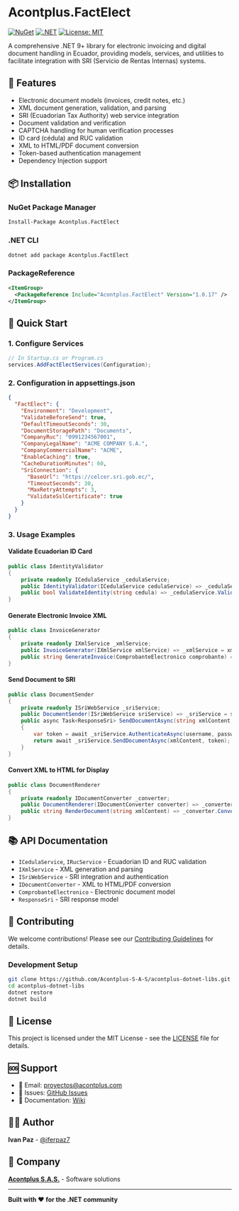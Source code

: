 ﻿# Acontplus.FactElect

[![NuGet](https://img.shields.io/nuget/v/Acontplus.FactElect.svg)](https://www.nuget.org/packages/Acontplus.FactElect)
[![.NET](https://img.shields.io/badge/.NET-9.0-blue.svg)](https://dotnet.microsoft.com/download/dotnet/9.0)
[![License: MIT](https://img.shields.io/badge/License-MIT-yellow.svg)](https://opensource.org/licenses/MIT)

A comprehensive .NET 9+ library for electronic invoicing and digital document handling in Ecuador, providing models, services, and utilities to facilitate integration with SRI (Servicio de Rentas Internas) systems.

## 🚀 Features

- Electronic document models (invoices, credit notes, etc.)
- XML document generation, validation, and parsing
- SRI (Ecuadorian Tax Authority) web service integration
- Document validation and verification
- CAPTCHA handling for human verification processes
- ID card (cédula) and RUC validation
- XML to HTML/PDF document conversion
- Token-based authentication management
- Dependency Injection support

## 📦 Installation

### NuGet Package Manager
```bash
Install-Package Acontplus.FactElect
```

### .NET CLI
```bash
dotnet add package Acontplus.FactElect
```

### PackageReference
```xml
<ItemGroup>
  <PackageReference Include="Acontplus.FactElect" Version="1.0.17" />
</ItemGroup>
```

## 🎯 Quick Start

### 1. Configure Services
```csharp
// In Startup.cs or Program.cs
services.AddFactElectServices(Configuration);
```

### 2. Configuration in appsettings.json
```json
{
  "FactElect": {
    "Environment": "Development",
    "ValidateBeforeSend": true,
    "DefaultTimeoutSeconds": 30,
    "DocumentStoragePath": "Documents",
    "CompanyRuc": "0991234567001",
    "CompanyLegalName": "ACME COMPANY S.A.",
    "CompanyCommercialName": "ACME",
    "EnableCaching": true,
    "CacheDurationMinutes": 60,
    "SriConnection": {
      "BaseUrl": "https://celcer.sri.gob.ec/",
      "TimeoutSeconds": 30,
      "MaxRetryAttempts": 3,
      "ValidateSslCertificate": true
    }
  }
}
```

### 3. Usage Examples

#### Validate Ecuadorian ID Card
```csharp
public class IdentityValidator
{
    private readonly ICedulaService _cedulaService;
    public IdentityValidator(ICedulaService cedulaService) => _cedulaService = cedulaService;
    public bool ValidateIdentity(string cedula) => _cedulaService.ValidateCedula(cedula);
}
```

#### Generate Electronic Invoice XML
```csharp
public class InvoiceGenerator
{
    private readonly IXmlService _xmlService;
    public InvoiceGenerator(IXmlService xmlService) => _xmlService = xmlService;
    public string GenerateInvoice(ComprobanteElectronico comprobante) => _xmlService.GenerateInvoiceXml(comprobante);
}
```

#### Send Document to SRI
```csharp
public class DocumentSender
{
    private readonly ISriWebService _sriService;
    public DocumentSender(ISriWebService sriService) => _sriService = sriService;
    public async Task<ResponseSri> SendDocumentAsync(string xmlContent, string username, string password)
    {
        var token = await _sriService.AuthenticateAsync(username, password);
        return await _sriService.SendDocumentAsync(xmlContent, token);
    }
}
```

#### Convert XML to HTML for Display
```csharp
public class DocumentRenderer
{
    private readonly IDocumentConverter _converter;
    public DocumentRenderer(IDocumentConverter converter) => _converter = converter;
    public string RenderDocument(string xmlContent) => _converter.ConvertToHtml(xmlContent);
}
```

## 📚 API Documentation

- `ICedulaService`, `IRucService` - Ecuadorian ID and RUC validation
- `IXmlService` - XML generation and parsing
- `ISriWebService` - SRI integration and authentication
- `IDocumentConverter` - XML to HTML/PDF conversion
- `ComprobanteElectronico` - Electronic document model
- `ResponseSri` - SRI response model

## 🤝 Contributing

We welcome contributions! Please see our [Contributing Guidelines](CONTRIBUTING.md) for details.

### Development Setup
```bash
git clone https://github.com/Acontplus-S-A-S/acontplus-dotnet-libs.git
cd acontplus-dotnet-libs
dotnet restore
dotnet build
```

## 📄 License

This project is licensed under the MIT License - see the [LICENSE](LICENSE) file for details.

## 🆘 Support

- 📧 Email: proyectos@acontplus.com
- 🐛 Issues: [GitHub Issues](https://github.com/Acontplus-S-A-S/acontplus-dotnet-libs/issues)
- 📖 Documentation: [Wiki](https://github.com/Acontplus-S-A-S/acontplus-dotnet-libs/wiki)

## 👨‍💻 Author

**Ivan Paz** - [@iferpaz7](https://linktr.ee/iferpaz7)

## 🏢 Company

**[Acontplus S.A.S.](https://acontplus.com.ec)** - Software solutions

---

**Built with ❤️ for the .NET community**
